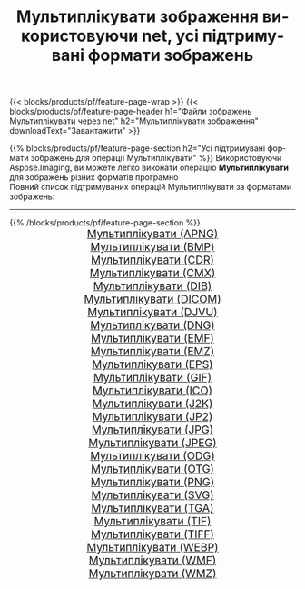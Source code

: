﻿---
title: Мультиплiкувати зображення використовуючи net, усі підтримувані формати зображень 
weight: 3920
url: /uk/net/cartoonify 
lang: uk
langdirlevel: 2
locales: zh-hans,ja,it,ru,de,es,fr,nl,id,lt,pl,pt,vi,tr,ko,zh-hant,ar,hi,th,sv,cs,uk,he
description: Використовуючи Aspose.Imaging, ви можете легко Мультиплiкувати зображення використовуючи  net
---

{{< blocks/products/pf/feature-page-wrap >}}
{{< blocks/products/pf/feature-page-header h1="Файли зображень Мультиплiкувати через net" h2="Мультиплiкувати зображення" downloadText="Завантажити" >}}


{{% blocks/products/pf/feature-page-section  h2="Усі підтримувані формати зображень для операції Мультиплiкувати" %}}
Використовуючи Aspose.Imaging, ви можете легко виконати операцiю **Мультиплiкувати** для  зображень різних форматів програмно
<br/>
Повний список підтримуваних операцій Мультиплiкувати за форматами зображень:
<hr/>
{{% /blocks/products/pf/feature-page-section %}}
<div class="container-fluid productfamilypage bg-gray">
    <div class="convertypes bg-gray agp-content section">
        <div class="container">
		<div class="row other-converters" style="gap: 10px;font-size: 19px;text-align:center;">
		    <div class='col-md-2 other-converter remove-lp remove-rp'><a href="/imaging/uk/net/cartoonify/apng" style="padding:15px;">Мультиплiкувати (APNG)</a></div><div class='col-md-2 other-converter remove-lp remove-rp'><a href="/imaging/uk/net/cartoonify/bmp" style="padding:15px;">Мультиплiкувати (BMP)</a></div><div class='col-md-2 other-converter remove-lp remove-rp'><a href="/imaging/uk/net/cartoonify/cdr" style="padding:15px;">Мультиплiкувати (CDR)</a></div><div class='col-md-2 other-converter remove-lp remove-rp'><a href="/imaging/uk/net/cartoonify/cmx" style="padding:15px;">Мультиплiкувати (CMX)</a></div><div class='col-md-2 other-converter remove-lp remove-rp'><a href="/imaging/uk/net/cartoonify/dib" style="padding:15px;">Мультиплiкувати (DIB)</a></div><div class='col-md-2 other-converter remove-lp remove-rp'><a href="/imaging/uk/net/cartoonify/dicom" style="padding:15px;">Мультиплiкувати (DICOM)</a></div><div class='col-md-2 other-converter remove-lp remove-rp'><a href="/imaging/uk/net/cartoonify/djvu" style="padding:15px;">Мультиплiкувати (DJVU)</a></div><div class='col-md-2 other-converter remove-lp remove-rp'><a href="/imaging/uk/net/cartoonify/dng" style="padding:15px;">Мультиплiкувати (DNG)</a></div><div class='col-md-2 other-converter remove-lp remove-rp'><a href="/imaging/uk/net/cartoonify/emf" style="padding:15px;">Мультиплiкувати (EMF)</a></div><div class='col-md-2 other-converter remove-lp remove-rp'><a href="/imaging/uk/net/cartoonify/emz" style="padding:15px;">Мультиплiкувати (EMZ)</a></div><div class='col-md-2 other-converter remove-lp remove-rp'><a href="/imaging/uk/net/cartoonify/eps" style="padding:15px;">Мультиплiкувати (EPS)</a></div><div class='col-md-2 other-converter remove-lp remove-rp'><a href="/imaging/uk/net/cartoonify/gif" style="padding:15px;">Мультиплiкувати (GIF)</a></div><div class='col-md-2 other-converter remove-lp remove-rp'><a href="/imaging/uk/net/cartoonify/ico" style="padding:15px;">Мультиплiкувати (ICO)</a></div><div class='col-md-2 other-converter remove-lp remove-rp'><a href="/imaging/uk/net/cartoonify/j2k" style="padding:15px;">Мультиплiкувати (J2K)</a></div><div class='col-md-2 other-converter remove-lp remove-rp'><a href="/imaging/uk/net/cartoonify/jp2" style="padding:15px;">Мультиплiкувати (JP2)</a></div><div class='col-md-2 other-converter remove-lp remove-rp'><a href="/imaging/uk/net/cartoonify/jpg" style="padding:15px;">Мультиплiкувати (JPG)</a></div><div class='col-md-2 other-converter remove-lp remove-rp'><a href="/imaging/uk/net/cartoonify/jpeg" style="padding:15px;">Мультиплiкувати (JPEG)</a></div><div class='col-md-2 other-converter remove-lp remove-rp'><a href="/imaging/uk/net/cartoonify/odg" style="padding:15px;">Мультиплiкувати (ODG)</a></div><div class='col-md-2 other-converter remove-lp remove-rp'><a href="/imaging/uk/net/cartoonify/otg" style="padding:15px;">Мультиплiкувати (OTG)</a></div><div class='col-md-2 other-converter remove-lp remove-rp'><a href="/imaging/uk/net/cartoonify/png" style="padding:15px;">Мультиплiкувати (PNG)</a></div><div class='col-md-2 other-converter remove-lp remove-rp'><a href="/imaging/uk/net/cartoonify/svg" style="padding:15px;">Мультиплiкувати (SVG)</a></div><div class='col-md-2 other-converter remove-lp remove-rp'><a href="/imaging/uk/net/cartoonify/tga" style="padding:15px;">Мультиплiкувати (TGA)</a></div><div class='col-md-2 other-converter remove-lp remove-rp'><a href="/imaging/uk/net/cartoonify/tif" style="padding:15px;">Мультиплiкувати (TIF)</a></div><div class='col-md-2 other-converter remove-lp remove-rp'><a href="/imaging/uk/net/cartoonify/tiff" style="padding:15px;">Мультиплiкувати (TIFF)</a></div><div class='col-md-2 other-converter remove-lp remove-rp'><a href="/imaging/uk/net/cartoonify/webp" style="padding:15px;">Мультиплiкувати (WEBP)</a></div><div class='col-md-2 other-converter remove-lp remove-rp'><a href="/imaging/uk/net/cartoonify/wmf" style="padding:15px;">Мультиплiкувати (WMF)</a></div><div class='col-md-2 other-converter remove-lp remove-rp'><a href="/imaging/uk/net/cartoonify/wmz" style="padding:15px;">Мультиплiкувати (WMZ)</a></div>
                </div>
        </div>
    </div>
</div>
<br/>

